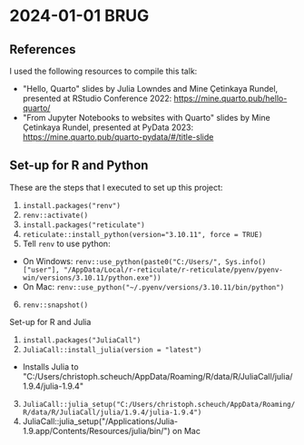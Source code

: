 # 2024-01-01 BRUG

## References

I used the following resources to compile this talk:

- "Hello, Quarto" slides by Julia Lowndes and Mine Çetinkaya Rundel, presented at RStudio Conference 2022: https://mine.quarto.pub/hello-quarto/
- "From Jupyter Notebooks to websites with Quarto" slides by Mine Çetinkaya Rundel, presented at PyData 2023: https://mine.quarto.pub/quarto-pydata/#/title-slide


## Set-up for R and Python

These are the steps that I executed to set up this project:

1. `install.packages("renv")`
2. `renv::activate()`
3. `install.packages("reticulate")`
4. `reticulate::install_python(version="3.10.11", force = TRUE)`
5. Tell `renv` to use python: 
 - On Windows: `renv::use_python(paste0("C:/Users/", Sys.info()["user"], "/AppData/Local/r-reticulate/r-reticulate/pyenv/pyenv-win/versions/3.10.11/python.exe"))`
 - On Mac: `renv::use_python("~/.pyenv/versions/3.10.11/bin/python")`
6. `renv::snapshot()`

Set-up for R and Julia

1. `install.packages("JuliaCall")`
2. `JuliaCall::install_julia(version = "latest")`
- Installs Julia to "C:/Users/christoph.scheuch/AppData/Roaming/R/data/R/JuliaCall/julia/1.9.4/julia-1.9.4"
3. `JuliaCall::julia_setup("C:/Users/christoph.scheuch/AppData/Roaming/R/data/R/JuliaCall/julia/1.9.4/julia-1.9.4")`
3. JuliaCall::julia_setup("/Applications/Julia-1.9.app/Contents/Resources/julia/bin/") on Mac